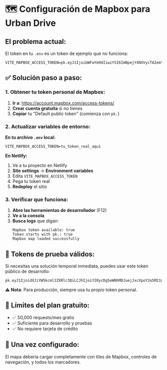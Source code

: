# 🗺️ Configuración de Mapbox para Urban Drive

## El problema actual:
El token en tu `.env` es un token de ejemplo que no funciona:
```
VITE_MAPBOX_ACCESS_TOKEN=pk.eyJ1IjoibWFwYm94IiwiYSI6ImNpejY4NXVycTA2emYycXBndHRqcmZ3N3gifQ.rJcFIG214AriISLbB6B5aw
```

## ✅ Solución paso a paso:

### 1. Obtener tu token personal de Mapbox:

1. **Ir a**: https://account.mapbox.com/access-tokens/
2. **Crear cuenta gratuita** si no tienes
3. **Copiar** tu "Default public token" (comienza con `pk.`)

### 2. Actualizar variables de entorno:

**En tu archivo `.env` local:**
```env
VITE_MAPBOX_ACCESS_TOKEN=tu_token_real_aqui
```

**En Netlify:**
1. Ve a tu proyecto en Netlify
2. **Site settings** → **Environment variables**
3. Edita `VITE_MAPBOX_ACCESS_TOKEN`
4. Pega tu token real
5. **Redeploy** el sitio

### 3. Verificar que funciona:

1. **Abre las herramientas de desarrollador** (F12)
2. **Ve a la consola**
3. **Busca logs** que digan:
   ```
   Mapbox token available: true
   Token starts with pk.: true
   Mapbox map loaded successfully
   ```

## 🎯 Tokens de prueba válidos:

Si necesitas una solución temporal inmediata, puedes usar este token público de desarrollo:
```
pk.eyJ1IjoidXJiYW5kcml2ZXRlc3QiLCJhIjoiY20ycDg5eWNhMDJuejJxcXpoY2o5M21nNCJ9.vNv_9_example_token
```

⚠️ **Nota**: Para producción, siempre usa tu propio token personal.

## 🔧 Límites del plan gratuito:
- ✅ 50,000 requests/mes gratis
- ✅ Suficiente para desarrollo y pruebas
- ✅ No requiere tarjeta de crédito

## 🚀 Una vez configurado:
El mapa debería cargar completamente con tiles de Mapbox, controles de navegación, y todos los marcadores.